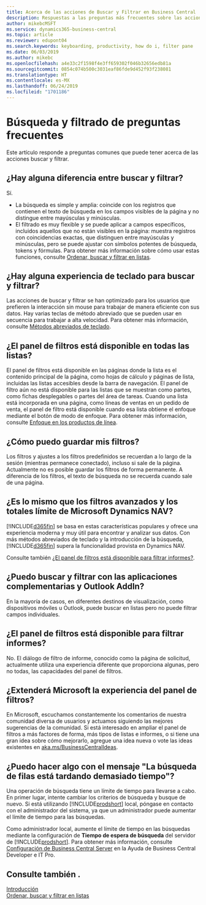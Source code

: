 ```yaml
---
title: Acerca de las acciones de Buscar y Filtrar en Business Central
description: Respuestas a las preguntas más frecuentes sobre las acciones de Buscar y Filtrar.
author: mikebcMSFT
ms.service: dynamics365-business-central
ms.topic: article
ms.reviewer: edupont04
ms.search.keywords: keyboarding, productivity, how do i, filter pane
ms.date: 06/03/2019
ms.author: mikebc
ms.openlocfilehash: a4e33c2f1598f4e3ff659302f046b32656edb81a
ms.sourcegitcommit: 0854c074b500c3031eaf86fde9d452f93f238081
ms.translationtype: HT
ms.contentlocale: es-MX
ms.lasthandoff: 06/24/2019
ms.locfileid: "1701186"
---
```

# <a name="searching-and-filtering-faq"></a>Búsqueda y filtrado de preguntas frecuentes
Este artículo responde a preguntas comunes que puede tener acerca de las acciones buscar y filtrar.

## <a name="is-there-a-difference-between-searching-and-filtering"></a>¿Hay alguna diferencia entre buscar y filtrar?
Sí.
- La búsqueda es simple y amplia: coincide con los registros que contienen el texto de búsqueda en los campos visibles de la página y no distingue entre mayúsculas y minúsculas.
- El filtrado es muy flexible y se puede aplicar a campos específicos, incluidos aquellos que no están visibles en la página: muestra registros con coincidencias exactas, que distinguen entre mayúsculas y minúsculas, pero se puede ajustar con símbolos potentes de búsqueda, tokens y fórmulas. Para obtener más información sobre cómo usar estas funciones, consulte [Ordenar, buscar y filtrar en listas](ui-enter-criteria-filters.md).

## <a name="is-there-a-keyboard-experience-for-search-and-filter"></a>¿Hay alguna experiencia de teclado para buscar y filtrar?
Las acciones de buscar y filtrar se han optimizado para los usuarios que prefieren la interacción sin mouse para trabajar de manera eficiente con sus datos. Hay varias teclas de método abreviado que se pueden usar en secuencia para trabajar a alta velocidad. Para obtener más información, consulte [Métodos abreviados de teclado](keyboard-shortcuts.md#KeyboardFilter).

## <a name="is-the-filter-pane-available-on-all-lists"></a>¿El panel de filtros está disponible en todas las listas?
El panel de filtros está disponible en las páginas donde la lista es el contenido principal de la página, como hojas de cálculo y páginas de lista, incluidas las listas accesibles desde la barra de navegación. El panel de filtro aún no está disponible para las listas que se muestran como partes, como fichas desplegables o partes del área de tareas. Cuando una lista está incorporada en una página, como líneas de ventas en un pedido de venta, el panel de filtro está disponible cuando esa lista obtiene el enfoque mediante el botón de modo de enfoque. Para obtener más información, consulte [Enfoque en los productos de línea](ui-enter-data.md#Focus).

## <a name="how-can-i-save-my-filters"></a>¿Cómo puedo guardar mis filtros?

Los filtros y ajustes a los filtros predefinidos se recuerdan a lo largo de la sesión (mientras permanece conectado), incluso si sale de la página. Actualmente no es posible guardar los filtros de forma permanente. A diferencia de los filtros, el texto de búsqueda no se recuerda cuando sale de una página.

## <a name="is-this-the-same-as-advanced-filters-and-limit-totals-in-microsoft-dynamics-nav"></a>¿Es lo mismo que los filtros avanzados y los totales límite de Microsoft Dynamics NAV?

[!INCLUDE[d365fin](includes/d365fin_md.md)] se basa en estas características populares y ofrece una experiencia moderna y muy útil para encontrar y analizar sus datos. Con más métodos abreviados de teclado y la introducción de la búsqueda, [!INCLUDE[d365fin](includes/d365fin_md.md)] supera la funcionalidad provista en Dynamics NAV.  

Consulte también [¿El panel de filtros está disponible para filtrar informes?](#is-the-filter-pane-available-for-filtering-reports).  

## <a name="can-i-search-and-filter-using-the-companion-apps-and-outlook-addin"></a>¿Puedo buscar y filtrar con las aplicaciones complementarias y Outlook AddIn?
En la mayoría de casos, en diferentes destinos de visualización, como dispositivos móviles u Outlook, puede buscar en listas pero no puede filtrar campos individuales.

## <a name="is-the-filter-pane-available-for-filtering-reports"></a>¿El panel de filtros está disponible para filtrar informes?
No. El diálogo de filtro de informe, conocido como la página de solicitud, actualmente utiliza una experiencia diferente que proporciona algunas, pero no todas, las capacidades del panel de filtros.

## <a name="will-microsoft-extend-the-filter-pane-experience"></a>¿Extenderá Microsoft la experiencia del panel de filtros?
En Microsoft, escuchamos constantemente los comentarios de nuestra comunidad diversa de usuarios y actuamos siguiendo las mejores sugerencias de la comunidad. Si está interesado en ampliar el panel de filtros a más factores de forma, más tipos de listas e informes, o si tiene una gran idea sobre cómo mejorarlo, agregue una idea nueva o vote las ideas existentes en [aka.ms/BusinessCentralIdeas](https://aka.ms/businesscentralideas).

## <a name="can-i-do-anything-about-the-searching-for-rows-is-taking-too-long-message"></a>¿Puedo hacer algo con el mensaje "La búsqueda de filas está tardando demasiado tiempo"?

Una operación de búsqueda tiene un límite de tiempo para llevarse a cabo. En primer lugar, intente cambiar los criterios de búsqueda y busque de nuevo. Si está utilizando [!INCLUDE[prodshort](includes/prodshort.md)] local, póngase en contacto con el administrador del sistema, ya que un administrador puede aumentar el límite de tiempo para las búsquedas.

Como administrador local, aumente el límite de tiempo en las búsquedas mediante la configuración de **Tiempo de espera de búsqueda** del servidor de [!INCLUDE[prodshort](includes/prodshort.md)]. Para obtener más información, consulte [Configuración de Business Central Server](https://docs.microsoft.com/en-us/dynamics365/business-central/dev-itpro/administration/configure-server-instance?#Database) en la Ayuda de Business Central Developer e IT Pro.

## <a name="see-also"></a>Consulte también .

[Introducción](product-get-started.md)  
[Ordenar, buscar y filtrar en listas](ui-enter-criteria-filters.md)  
